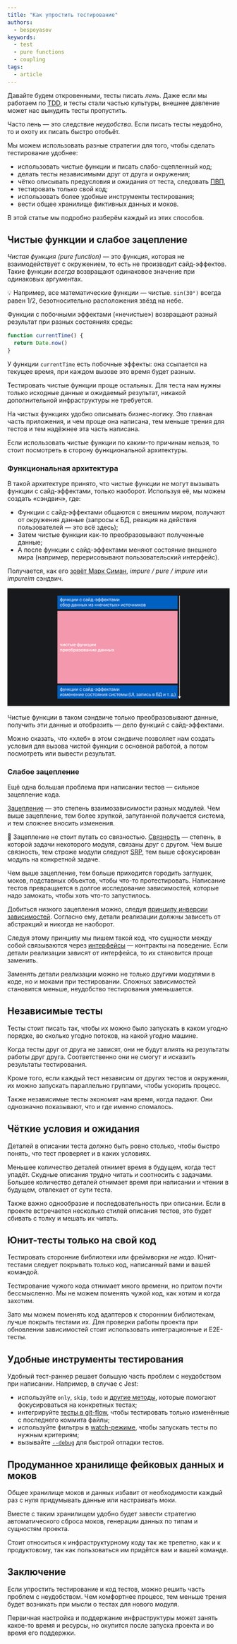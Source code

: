 ```yaml
---
title: "Как упростить тестирование"
authors:
  - bespoyasov
keywords:
  - test
  - pure functions
  - coupling
tags:
  - article
---
```


Давайте будем откровенными, тесты писать *лень*. Даже если мы работаем по [TDD](/js/tdd/), и тесты стали частью культуры, внешнее давление может нас вынудить тесты пропустить.

Часто лень — это следствие *неудобства*. Если писать тесты неудобно, то и охоту их писать быстро отобьёт.

Мы можем использовать разные стратегии для того, чтобы сделать тестирование удобнее:

- использовать чистые функции и писать слабо-сцепленный код;
- делать тесты независимыми друг от друга и окружения;
- чётко описывать предусловия и ожидания от теста, следовать [ПВП](/js/how-to-test-and-why/),
- тестировать только свой код;
- использовать более удобные инструменты тестирования;
- вести общее хранилище фиктивных данных и моков.

В этой статье мы подробно разберём каждый из этих способов.

## Чистые функции и слабое зацепление

*Чистая функция (pure function)* — это функция, которая не взаимодействует с окружением, то есть не производит сайд-эффектов. Такие функции *всегда* возвращают одинаковое значение при одинаковых аргументах.

<aside>

💡 Например, все математические функции — чистые. `sin(30°)` всегда равен 1/2, безотносительно расположения звёзд на небе.

</aside>

Функции с побочными эффектами («нечистые») возвращают разный результат при разных состояниях среды:

```js
function currentTime() {
  return Date.now()
}
```

У функции `currentTime` есть побочные эффекты: она ссылается на текущее время, при каждом вызове это время будет разным.

Тестировать чистые функции проще остальных. Для теста нам нужны только исходные данные и ожидаемый результат, никакой дополнительной инфраструктуры не требуется.

На чистых функциях удобно описывать бизнес-логику. Это главная часть приложения, и чем проще она написана, тем меньше трения для тестов и тем надёжнее эта часть написана.

Если использовать чистые функции по каким-то причинам нельзя, то стоит посмотреть в сторону функциональной архитектуры.

### Функциональная архитектура

В такой архитектуре принято, что чистые функции не могут вызывать функции с сайд-эффектами, только наоборот. Используя её, мы можем создать «сэндвич», где:

- Функции с сайд-эффектами общаются с внешним миром, получают от окружения данные (запросы к БД, реакция на действия пользователей — это всё здесь);
- Затем чистые функции как-то преобразовывают полученные данные;
- А после функции с сайд-эффектами меняют состояние внешнего мира (например, перерисовывают пользовательский интерфейс).

Получается, как его [зовёт Марк Симан](https://blog.ploeh.dk/2020/03/02/impureim-sandwich/), *impure / pure / impure* или *impureim* сэндвич.

![Impureim сэндвич: тонкий красный слой сверху, толстый зелёный злой посередине, тонкий красный слой снизу.](images/impureim-sandwich.png)

Чистые функции в таком сэндвиче только преобразовывают данные, получить эти данные и отобразить — дело функций с сайд-эффектами.

Можно сказать, что «хлеб» в этом сэндвиче позволяет нам создать условия для вызова чистой функции с основной работой, а потом посмотреть или вывести результат.

### Слабое зацепление

Ещё одна большая проблема при написании тестов — сильное зацепление кода.

[Зацепление](https://ru.wikipedia.org/wiki/Зацепление_(программирование)) — это степень взаимозависимости разных модулей. Чем выше зацепление, тем более хрупкой, запутанной получается система, и тем сложнее вносить изменения.

<aside>

🙅 Зацепление не стоит путать со связностью. [Связность](https://ru.wikipedia.org/wiki/Связность_(программирование)) — степень, в которой задачи некоторого модуля, связаны друг с другом. Чем выше связность, тем строже модули следуют [SRP](https://ota-solid.now.sh/srp), тем выше сфокусирован модуль на конкретной задаче.

</aside>

Чем выше зацепление, тем больше приходится городить заглушек, моков, подставных объектов, чтобы что-то протестировать. Написание тестов превращается в долгое исследование зависимостей, которые надо замокать, чтобы хоть что-то запустилось.

Добиться низкого зацепления можно, следуя [принципу инверсии зависимостей](https://ota-solid.now.sh/dip). Согласно ему, детали реализации должны зависеть от абстракций и никогда не наоборот.

Следуя этому принципу мы пишем такой код, что сущности между собой связываются через [интерфейсы](/js/oop/) — контракты на поведение. Если детали реализации зависят от интерфейса, то их становится проще заменить.

Заменять детали реализации можно не только другими модулями в коде, но и моками при тестировании. Сложных зависимостей становится меньше, неудобство тестирования уменьшается.

## Независимые тесты

Тесты стоит писать так, чтобы их можно было запускать в каком угодно порядке, во сколько угодно потоков, на какой угодно машине.

Когда тесты друг от друга не зависят, они не будут влиять на результаты работы друг друга. Соответственно они не смогут и исказить результаты тестирования.

Кроме того, если каждый тест независим от других тестов и окружения, их можно запускать параллельно группами, чтобы ускорить процесс.

Также независимые тесты экономят нам время, когда падают. Они однозначно показывают, что и где именно сломалось.

## Чёткие условия и ожидания

Деталей в описании теста должно быть ровно столько, чтобы быстро понять, что тест проверяет и в каких условиях.

Меньшее количество деталей отнимет время в будущем, когда тест упадёт. Скудные описания трудно читать и соотносить с задачами. Большее количество деталей отнимает время при написании и чтении в будущем, отвлекает от сути теста.

Также важно однообразие и последовательность при описании. Если в проекте встречается несколько стилей описания тестов, это будет сбивать с толку и мешать их читать.

## Юнит-тесты только на свой код

Тестировать сторонние библиотеки или фреймворки _не надо_. Юнит-тестами следует покрывать только код, написанный вами и вашей командой.

Тестирование чужого кода отнимает много времени, но притом почти бессмысленно. Мы не можем поменять чужой код, как хотим и когда захотим.

Зато мы можем поменять код адаптеров к сторонним библиотекам, лучше покрыть тестами их. Для проверки работы проекта при обновлении зависимостей стоит использовать интеграционные и E2E-тесты.

## Удобные инструменты тестирования

Удобный тест-раннер решает большую часть проблем с неудобством при написании. Например, в случае с Jest:

- используйте `only`, `skip`, `todo` и [другие методы](https://jestjs.io/docs/api), которые помогают фокусироваться на конкретных тестах;
- интегрируйте [тесты в git-flow](https://jestjs.io/docs/cli#--changedsince), чтобы тестировать только изменённые с последнего коммита файлы;
- используйте фильтры в [watch-режиме](https://jestjs.io/docs/cli#--watch), чтобы запускать тесты по нужным критериям;
- вызывайте [`--debug`](https://jestjs.io/docs/cli#--debug) для быстрой отладки тестов.

## Продуманное хранилище фейковых данных и моков

Общее хранилище моков и данных избавит от необходимости каждый раз с нуля придумывать данные или настраивать моки.

Вместе с таким хранилищем удобно будет завести стратегию автоматического сброса моков, генерации данных по типам и сущностям проекта.

Стоит относиться к инфраструктурному коду так же трепетно, как и к продуктовому, так как пользоваться им придётся вам и вашей команде.

## Заключение

Если упростить тестирование и код тестов, можно решить часть проблем с неудобством. Чем комфортнее процесс, тем меньше трения будет возникать при мысли о тестах для нового модуля.

Первичная настройка и поддержание инфраструктуры может занять какое-то время и ресурсы, но окупится после запуска проекта и во время его поддержки.
